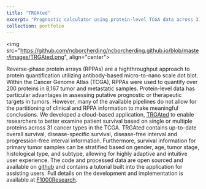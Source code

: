 ```yaml
---
title: "TRGAted"
excerpt: "Prognostic calculator using protein-level TCGA data across 31 cancer types."
collection: portfolio
---
```


<img src="https://github.com/ncborcherding/ncborcherding.github.io/blob/master/images/TRGAted.png", align="center">

Reverse-phase protein arrays (RPPAs) are a highthroughput approach to protein quantification utilizing antibody-based micro-to-nano scale dot blot. Within the Cancer Genome Atlas (TCGA), RPPAs were used to quantify over 200 proteins in 8,167 tumor and metastatic samples. Protein-level data has particular advantages in assessing putative prognostic or therapeutic targets in tumors. However, many of the available pipelines do not allow for the partitioning of clinical and RPPA information to make meaningful conclusions. We developed a cloud-based application, [TRGAted](https://nborcherding.shinyapps.io/TRGAted/) to enable researchers to better examine patient survival based on single or multiple proteins across 31 cancer types in the TCGA. TRGAted contains up-to-date overall survival, disease-specific survival, disease-free interval and progression-free interval information. Furthermore, survival information for primary tumor samples can be stratified based on gender, age, tumor stage, histological type, and subtype, allowing for highly adaptive and intuitive user experience. The code and processed data are open sourced and available on [github](https://github.com/ncborcherding/TRGAted) and contains a tutorial built into the application for assisting users. Full details on the development and implementation is available at [F1000Research](https://f1000research.com/articles/7-1235/v2).


